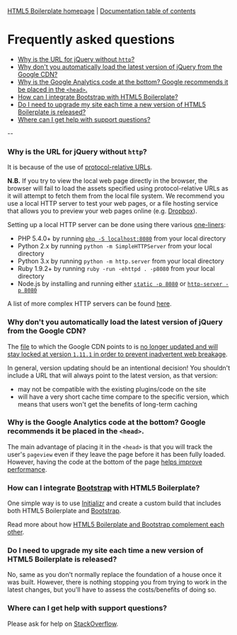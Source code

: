[HTML5 Boilerplate homepage](http://html5boilerplate.com) | [Documentation
table of contents](TOC.md)

# Frequently asked questions

* [Why is the URL for jQuery without
  `http`?](#why-is-the-url-for-jquery-without-http)
* [Why don't you automatically load the latest version of jQuery from the Google
  CDN?](#why-dont-you-automatically-load-the-latest-version-of-jquery-from-the-google-cdn)
* [Why is the Google Analytics code at the bottom? Google recommends it be
  placed in the `<head>`.](#why-is-the-google-analytics-code-at-the-bottom-google-recommends-it-be-placed-in-the-head)
* [How can I integrate Bootstrap with HTML5
  Boilerplate?](#how-can-i-integrate-bootstrap-with-html5-boilerplate)
* [Do I need to upgrade my site each time a new version of HTML5 Boilerplate is
  released?](#do-i-need-to-upgrade-my-site-each-time-a-new-version-of-html5-boilerplate-is-released)
* [Where can I get help with support
  questions?](#where-can-i-get-help-with-support-questions)

--

### Why is the URL for jQuery without `http`?

It is because of the use of [protocol-relative
URLs](http://paulirish.com/2010/the-protocol-relative-url/).

**N.B.** If you try to view the local web page directly in the browser, the
browser will fail to load the assets specified using protocol-relative URLs
as it will attempt to fetch them from the local file system. We recommend you
use a local HTTP server to test your web pages, or a file hosting service that
allows you to preview your web pages online (e.g.
[Dropbox](https://www.dropbox.com/)).

Setting up a local HTTP server can be done using there various
[one-liners](https://gist.github.com/willurd/5720255):

* PHP 5.4.0+ by running
  [`php -S localhost:8080`](https://php.net/manual/en/features.commandline.webserver.php)
  from your local directory
* Python 2.x by running `python -m SimpleHTTPServer` from your local directory
* Python 3.x by running `python -m http.server` from your local directory
* Ruby 1.9.2+ by running `ruby -run -ehttpd . -p8080` from your local directory
* Node.js by installing and running either
  [`static -p 8080`](https://www.npmjs.org/package/node-static)
  or [`http-server -p 8080`](https://www.npmjs.org/package/http-server)

A list of more complex HTTP servers can be found
[here](misc.md#servers-and-stacks).


### Why don't you automatically load the latest version of jQuery from the Google CDN?

The [file](https://ajax.googleapis.com/ajax/libs/jquery/1/jquery.js) to which
the Google CDN points to is [no longer updated and will stay locked at version
`1.11.1` in order to prevent inadvertent web
breakage](http://blog.jquery.com/2014/07/03/dont-use-jquery-latest-js/).

In general, version updating should be an intentional decision! You shouldn't
include a URL that will always point to the latest version, as that version:

 * may not be compatible with the existing plugins/code on the site
 * will have a very short cache time compare to the specific version,
   which means that users won't get the benefits of long-term caching

### Why is the Google Analytics code at the bottom? Google recommends it be placed in the `<head>`.

The main advantage of placing it in the `<head>` is that you will track the
user's `pageview` even if they leave the page before it has been fully loaded.
However, having the code at the bottom of the page [helps improve
performance](http://stevesouders.com/efws/inline-scripts-bottom.php).


### How can I integrate [Bootstrap](http://getbootstrap.com/) with HTML5 Boilerplate?

One simple way is to use [Initializr](http://initializr.com) and create a
custom build that includes both HTML5 Boilerplate and
[Bootstrap](http://getbootstrap.com/).

Read more about how [HTML5 Boilerplate and Bootstrap complement each
other](https://www.quora.com/Is-Bootstrap-a-complement-or-an-alternative-to-HTML5-Boilerplate-or-viceversa/answer/Nicolas-Gallagher).


### Do I need to upgrade my site each time a new version of HTML5 Boilerplate is released?

No, same as you don't normally replace the foundation of a house once it
was built. However, there is nothing stopping you from trying to work in the
latest changes, but you'll have to assess the costs/benefits of doing so.


### Where can I get help with support questions?

Please ask for help on
[StackOverflow](https://stackoverflow.com/questions/tagged/html5boilerplate).
